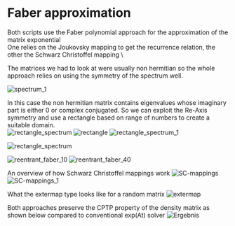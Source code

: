 # Faber approximation
Both scripts use the Faber polynomial approach for the approximation of the matrix exponential \
One relies on the Joukovsky mapping to get the recurrence relation, the other the Schwarz Christoffel mapping \

The matrices we had to look at were usually non hermitian so the whole approach relies on using the symmetry of the spectrum well.  

![spectrum_1](https://user-images.githubusercontent.com/42518184/107871339-c098e380-6ea0-11eb-86d1-73f5fe38429e.png)  

In this case the non hermitian matrix contains eigenvalues whose imaginary part is either 0 or complex conjugated.
So we can exploit the Re-Axis symmetry and use a rectangle based on range of numbers to create a suitable domain.   
![rectangle_spectrum](https://user-images.githubusercontent.com/42518184/107871331-be368980-6ea0-11eb-8179-4a51dbaf7c76.png)
![rectangle](https://user-images.githubusercontent.com/42518184/107871330-bd9df300-6ea0-11eb-97d3-19f42b6a8fef.png)
![rectangle_spectrum_1](https://user-images.githubusercontent.com/42518184/107871333-becf2000-6ea0-11eb-8c0a-2f8de5f9ebc8.png)

![rectangle_spectrum](https://user-images.githubusercontent.com/42518184/107871331-be368980-6ea0-11eb-8179-4a51dbaf7c76.png)


![reentrant_faber_10](https://user-images.githubusercontent.com/42518184/107871334-becf2000-6ea0-11eb-9227-e4582a7628df.png)
![reentrant_faber_40](https://user-images.githubusercontent.com/42518184/107871335-bf67b680-6ea0-11eb-8c54-16f22b364d65.png)

An overview of how Schwarz Christoffel mappings work
![SC-mappings](https://user-images.githubusercontent.com/42518184/107871336-c0004d00-6ea0-11eb-92e9-46a97c0dbfd7.png)
![SC-mappings_1](https://user-images.githubusercontent.com/42518184/107871337-c0004d00-6ea0-11eb-8cbb-eca8bd7d19ca.png)

What the extermap type looks like for a random matrix
![extermap](https://user-images.githubusercontent.com/42518184/107871329-bd9df300-6ea0-11eb-81ad-3eb93c873c82.png)



Both approaches preserve the CPTP property of the density matrix as shown below compared to conventional exp(At) solver
![Ergebnis](https://user-images.githubusercontent.com/42518184/107871327-bbd42f80-6ea0-11eb-94b3-1ac963e98c9e.png)
